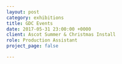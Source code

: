 ```yaml
---
layout: post
category: exhibitions
title: GDC Events
date: 2017-05-31 23:00:00 +0000
client: Ascot Summer & Christmas Install
role: Production Assistant
project_page: false

---
```

